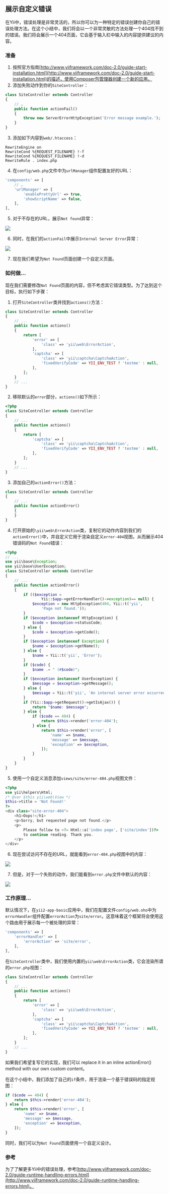 ## 展示自定义错误

在Yii中，错误处理是非常灵活的，所以你可以为一种特定的错误创建你自己的错误处理方法。在这个小结中，我们将会以一个非常灵敏的方法处理一个404找不到的错误。我们将会展示一个404页面，它会基于输入栏中输入的内容提供建议的内容。

### 准备

1. 按照官方指南[http://www.yiiframework.com/doc-2.0/guide-start-installation.html](http://www.yiiframework.com/doc-2.0/guide-start-installation.html)的描述，使用Composer包管理器创建一个新的应用。
2. 添加失败动作到你的`SiteController`：

```php
class SiteController extends Controller
{
    // …
    public function actionFail()
    {
        throw new ServerErrorHttpException('Error message example.');
    }
}
```

3. 添加如下内容到`web/.htaccess`：

```
RewriteEngine on
RewriteCond %{REQUEST_FILENAME} !-f
RewriteCond %{REQUEST_FILENAME} !-d
RewriteRule . index.php
```

4. 在`config/web.php`文件中为`urlManager`组件配置友好的URL：

```php
'components' => [
    // …
    'urlManager' => [
        'enablePrettyUrl' => true,
        'showScriptName' => false,
    ],
],
```

5. 对于不存在的URL，展示`Not found`异常：

![](../images/a1206.png)

6. 同时，在我们的`actionFail`中展示`Internal Server Error`异常：

![](../images/a1207.png)

7. 现在我们希望为`Not Found`页面创建一个自定义页面。

### 如何做...

现在我们需要修改`Not Found`页面的内容，但不考虑其它错误类型。为了达到这个目标，执行如下步骤：

1. 打开`SiteController`类并找到`actions()`方法：

```php
class SiteController extends Controller
{
    // ...
    public function actions()
    {
        return [
            'error' => [
                'class' => 'yii\web\ErrorAction',
            ],
            'captcha' => [
                'class' => 'yii\captcha\CaptchaAction',
                'fixedVerifyCode' => YII_ENV_TEST ? 'testme' : null,
            ],
        ];
    }
    // ...
}
```

2. 移除默认的`error`部分，`actions()`如下所示：

```php
<?php
class SiteController extends Controller
{
    // ...
    public function actions()
    {
        return [
            'captcha' => [
                'class' => 'yii\captcha\CaptchaAction',
                'fixedVerifyCode' => YII_ENV_TEST ? 'testme' : null,
            ],
        ];
    }
    // ...
}
```


3. 添加自己的`actionError()`方法：

```php
class SiteController extends Controller
{
    // ...
    public function actionError()
    {
    }
}
```

4. 打开原始的`\yii\web\ErrorAction`类，复制它的动作内容到我们的`actionError()`中，并自定义它用于渲染自定义`error-404`视图，从而展示404错误码的`Not Found`错误：

```php
<?php
// ...
use yii\base\Exception;
use yii\base\UserException;
class SiteController extends Controller
{
    // ...
    public function actionError()
    {
        if (($exception =
                Yii::$app->getErrorHandler()->exception)== null) {
            $exception = new HttpException(404, Yii::t('yii',
                'Page not found.'));
        }
        if ($exception instanceof HttpException) {
            $code = $exception->statusCode;
        } else {
            $code = $exception->getCode();
        }
        if ($exception instanceof Exception) {
            $name = $exception->getName();
        } else {
            $name = Yii::t('yii', 'Error');
        }
        if ($code) {
            $name .= " (#$code)";
        }
        if ($exception instanceof UserException) {
            $message = $exception->getMessage();
        } else {
            $message = Yii::t('yii', 'An internal server error occurred.');
        }
        if (Yii::$app->getRequest()->getIsAjax()) {
            return "$name: $message";
        } else {
            if ($code == 404) {
                return $this->render('error-404');
            } else {
                return $this->render('error', [
                    'name' => $name,
                    'message' => $message,
                    'exception' => $exception,
                ]);
            }
        }
    }
}
```

5. 使用一个自定义消息添加`views/site/error-404.php`视图文件：

```php
<?php
use yii\helpers\Html;
/* @var $this yii\web\View */
$this->title = 'Not Found!'
?>
<div class="site-error-404">
    <h1>Oops!</h1>
    <p>Sorry, but requested page not found.</p>
    <p>
        Please follow to <?= Html::a('index page', ['site/index'])?>
        to continue reading. Thank you.
    </p>
</div>
```

6. 现在尝试访问不存在的URL，就能看到`error-404.php`视图中的内容：

![](../images/a1208.png)

7. 但是，对于一个失败的动作，我们能看到`error.php`文件中默认的内容：

![](../images/a1209.png)

### 工作原理...

默认情况下，在`yii2-app-basic`应用中，我们在配置文件`config/web.oho`中为`errorHandler`组件配置`errorAction`为`site/error`。这意味着这个框架将会使用这个路由用于展示每一个被处理的异常：

```php
'components' => [
    'errorHandler' => [
        'errorAction' => 'site/error',
    ],
],
```

在`SiteController`类中，我们使用内置的`yii\web\ErrorAction`类，它会渲染所谓的`error.php`视图：

```php
class SiteController extends Controller
{
    // ...
    public function actions()
    {
        return [
            'error' => [
                'class' => 'yii\web\ErrorAction',
            ],
            'captcha' => [
                'class' => 'yii\captcha\CaptchaAction',
                'fixedVerifyCode' => YII_ENV_TEST ? 'testme' : null,
            ],
        ];
    }
    // ...
}
```

如果我们希望复写它的实现，我们可以 replace it in an inline actionError() method with our own custom content。

在这个小结中，我们添加了自己的`if`条件，用于渲染一个基于错误码的指定视图：

```php
if ($code == 404) {
    return $this->render('error-404');
} else {
    return $this->render('error', [
        'name' => $name,
        'message' => $message,
        'exception' => $exception,
    ]);
}
```

同时，我们可以为`Not Found`页面使用一个自定义设计。

### 参考

为了了解更多Yii中的错误处理，参考[http://www.yiiframework.com/doc-2.0/guide-runtime-handling-errors.html](http://www.yiiframework.com/doc-2.0/guide-runtime-handling-errors.html)。